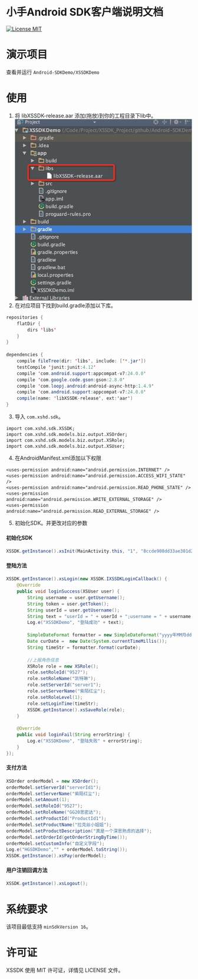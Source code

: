 # 小手Android SDK客户端说明文档
[![License MIT](https://img.shields.io/badge/license-MIT-green.svg?style=flat)](https://github.com/xiaoshouhudong/Android-SDKDemo/blob/master/LICENSE)&nbsp;



演示项目
==============
查看并运行 `Android-SDKDemo/XSSDKDemo`


使用
==============



1. 将 libXSSDK-release.aar 添加(拖放)到你的工程目录下lib中。
<img src="https://github.com/xiaoshouhudong/Android-SDKDemo/blob/master/Snapshots/Framework.png"><br/>
2. 在对应项目下找到build.gradle添加以下库。<br/>
   
```java
repositories {
    flatDir {
        dirs 'libs'
    }
}

dependencies {
    compile fileTree(dir: 'libs', include: ['*.jar'])
    testCompile 'junit:junit:4.12'
    compile 'com.android.support:appcompat-v7:24.0.0'
    compile 'com.google.code.gson:gson:2.8.0'
    compile 'com.loopj.android:android-async-http:1.4.9'
    compile 'com.android.support:appcompat-v7:24.0.0'
    compile(name: 'libXSSDK-release', ext:'aar')
}
```


3. 导入 `com.xshd.sdk`。
```
import com.xshd.sdk.XSSDK;
import com.xshd.sdk.models.biz.output.XSOrder;
import com.xshd.sdk.models.biz.output.XSRole;
import com.xshd.sdk.models.biz.output.XSUser;
```

4. 在AndroidManifest.xml添加以下权限
```
<uses-permission android:name="android.permission.INTERNET" />
<uses-permission android:name="android.permission.ACCESS_WIFI_STATE" />
<uses-permission android:name="android.permission.READ_PHONE_STATE" />
<uses-permission android:name="android.permission.WRITE_EXTERNAL_STORAGE" />
<uses-permission android:name="android.permission.READ_EXTERNAL_STORAGE" />
```

5. 初始化SDK。并更改对应的参数

#### 初始化SDK

```java
XSSDK.getInstance().xsInit(MainActivity.this, "1", "8ccde908dd33ae301d26a65847505f70");
```

#### 登陆方法

```java
XSSDK.getInstance().xsLogin(new XSSDK.IXSSDKLoginCallback() {
    @Override
    public void loginSuccess(XSUser user) {
        String username = user.getUsername();
        String token = user.getToken();
        String userId = user.getUsername();
        String text = "userId = " + userId + ";username = " + username + ";token = " + token;
        Log.e("XSSDKDemo", "登陆成功" + text);

        SimpleDateFormat formatter = new SimpleDateFormat("yyyy年MM月dd日   HH:mm:ss");
        Date curDate =  new Date(System.currentTimeMillis());
        String timeStr = formatter.format(curDate);

        //上报角色信息
        XSRole role = new XSRole();
        role.setRoleId("9527");
        role.setRoleName("凯特琳");
        role.setServerId("server1");
        role.setServerName("紫陌红尘");
        role.setRoleLevel(1);
        role.setLoginTime(timeStr);
        XSSDK.getInstance().xsSaveRole(role);
    }

    @Override
    public void loginFail(String errorString) {
        Log.e("XSSDKDemo", "登陆失败" + errorString);
    }
});
```

#### 支付方法

```java
XSOrder orderModel = new XSOrder();
orderModel.setServerId("serverId1");
orderModel.setServerName("紫陌红尘");
orderModel.setAmount(1);
orderModel.setRoleId("9527");
orderModel.setRoleName("GG20思密达");
orderModel.setProductId("ProductId1");
orderModel.setProductName("拉克丝小姐姐");
orderModel.setProductDescription("真是一个深思熟虑的选择");
orderModel.setOrderId(getOrderStringByTime());
orderModel.setCustomInfo("自定义字段");
Log.e("HGSDKDemo","" + orderModel.toString());
XSSDK.getInstance().xsPay(orderModel);
```


#### 用户注销回调方法

```java
XSSDK.getInstance().xsLogout();
```





系统要求
==============
该项目最低支持 `minSdkVersion 16`。



许可证
==============
XSSDK 使用 MIT 许可证，详情见 LICENSE 文件。

